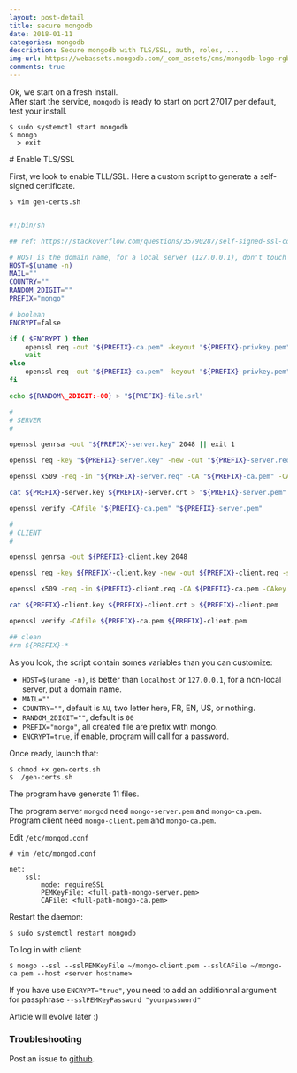 ```yaml
---
layout: post-detail
title: secure mongodb
date: 2018-01-11
categories: mongodb
description: Secure mongodb with TLS/SSL, auth, roles, ...
img-url: https://webassets.mongodb.com/_com_assets/cms/mongodb-logo-rgb-j6w271g1xn.jpg
comments: true
---
```


Ok, we start on a fresh install.  
After start the service, `mongodb` is ready to start on port 27017 per default, test your install.

    $ sudo systemctl start mongodb
    $ mongo
      > exit

# Enable TLS/SSL

First, we look to enable TLL/SSL. Here a custom script to generate a self-signed certificate.

    $ vim gen-certs.sh

```sh

#!/bin/sh

## ref: https://stackoverflow.com/questions/35790287/self-signed-ssl-connection-using-pymongo#35967188

# HOST is the domain name, for a local server (127.0.0.1), don't touch 'uname -n'
HOST=$(uname -n)
MAIL=""
COUNTRY=""
RANDOM_2DIGIT=""
PREFIX="mongo"

# boolean
ENCRYPT=false

if ( $ENCRYPT ) then
    openssl req -out "${PREFIX}-ca.pem" -keyout "${PREFIX}-privkey.pem" -new -x509 -days 365 -subj "/C=${COUNTRY:-AU}/ST=NSW/O=Organisation/CN=root/emailAddress=${MAIL:?}"
    wait
else
    openssl req -out "${PREFIX}-ca.pem" -keyout "${PREFIX}-privkey.pem" -new -x509 -nodes -days 365 -subj "/C=${COUNTRY:-AU}/ST=NSW/O=Organisation/CN=root/emailAddress=${MAIL:?}"
fi

echo ${RANDOM\_2DIGIT:-00} > "${PREFIX}-file.srl"

#
# SERVER
#

openssl genrsa -out "${PREFIX}-server.key" 2048 || exit 1

openssl req -key "${PREFIX}-server.key" -new -out "${PREFIX}-server.req" -subj  "/C=${COUNTRY:-AU}/ST=NSW/O=Organisation/CN=server1/CN=${HOST:?}/emailAddress=${MAIL:?}" || exit 1

openssl x509 -req -in "${PREFIX}-server.req" -CA "${PREFIX}-ca.pem" -CAkey "${PREFIX}-privkey.pem" -CAserial "${PREFIX}-file.srl" -out "${PREFIX}-server.crt" -days 365 || exit 1

cat ${PREFIX}-server.key ${PREFIX}-server.crt > "${PREFIX}-server.pem"

openssl verify -CAfile "${PREFIX}-ca.pem" "${PREFIX}-server.pem"

#
# CLIENT
#

openssl genrsa -out ${PREFIX}-client.key 2048

openssl req -key ${PREFIX}-client.key -new -out ${PREFIX}-client.req -subj "/C=${COUNTRY:-AU}/ST=NSW/O=Organisation/CN=client1/emailAddress=${MAIL:?}"

openssl x509 -req -in ${PREFIX}-client.req -CA ${PREFIX}-ca.pem -CAkey "${PREFIX}-privkey.pem" -CAserial ${PREFIX}-file.srl -out ${PREFIX}-client.crt -days 365

cat ${PREFIX}-client.key ${PREFIX}-client.crt > ${PREFIX}-client.pem

openssl verify -CAfile ${PREFIX}-ca.pem ${PREFIX}-client.pem

## clean
#rm ${PREFIX}-*
```

As you look, the script contain somes variables than you can customize:

+ `HOST=$(uname -n)`, is better than `localhost` or `127.0.0.1`, for a non-local server, put a domain name.
+ `MAIL=""`
+ `COUNTRY=""`, default is `AU`, two letter here, FR, EN, US, or nothing.
+ `RANDOM_2DIGIT=""`, default is `00`
+ `PREFIX="mongo"`, all created file are prefix with mongo.
+ `ENCRYPT=true`, if enable, program will call for a password.

Once ready, launch that:

    $ chmod +x gen-certs.sh
    $ ./gen-certs.sh

The program have generate 11 files.

The program server `mongod` need `mongo-server.pem` and `mongo-ca.pem`.
Program client need `mongo-client.pem` and `mongo-ca.pem`.

Edit `/etc/mongod.conf`

```
# vim /etc/mongod.conf

net:
    ssl: 
        mode: requireSSL
        PEMKeyFile: <full-path-mongo-server.pem>
        CAFile: <full-path-mongo-ca.pem>
```

Restart the daemon:

    $ sudo systemctl restart mongodb

To log in with client: 

    $ mongo --ssl --sslPEMKeyFile ~/mongo-client.pem --sslCAFile ~/mongo-ca.pem --host <server hostname>

If you have use `ENCRYPT="true"`, you need to add an additionnal argument for passphrase `--sslPEMKeyPassword "yourpassword"`

Article will evolve later :)

### Troubleshooting

Post an issue to [github](https://github.com/szorfein/szorfein.github.io/issue).
